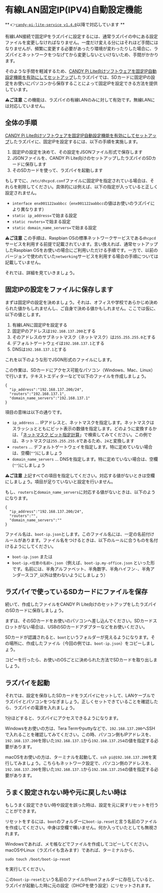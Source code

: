 <!-- toc -->

# 有線LAN固定IP(IPV4)自動設定機能

** 👉[`candy-pi-lite-service v1.4.0`](https://forums.candy-line.io/t/v1-4-0/38)以降で対応しています **


有線LAN接続で固定IPをラズパイに設定するには、通常ラズパイの中にある設定ファイルを変更しなければなりません。一度だけ変える分にはそれほど手間にはなりませんが、頻繁に変更する必要があったり環境が変わったりした場合に、ラズパイとネットワークをつなげてから変更しないといけないため、手間がかかります。

そのような手間を軽減するため、[CANDY Pi Lite向けソフトウェアを固定IP自動設定機能を有効にしてセットアップ](/setup/terminal.md)したラズパイでは、SDカードに固定IPの設定をお使いにパソコンから保存することによって固定IPを設定できる方法を提供しています。

**⚠️ご注意** この機能は、ラズパイの有線LANのみに対して有効です。無線LANには対応していません。

## 全体の手順

[CANDY Pi Lite向けソフトウェアを固定IP自動設定機能を有効にしてセットアップ](/setup/terminal.md)したラズパイに、固定IPを設定するには、以下の手順を実施します。

1. 固定IPの設定を決めて、その設定をJSONファイル形式で保存します
1. JSONファイルを、CANDY Pi Lite向けのセットアップしたラズパイのSDカードに保存します
1. そのSDカードを使って、ラズパイを起動します

もしすでに、`/etc/dhcpcd.conf`ファイルに固定IPを指定されている場合は、それらを削除してください。具体的には例えば、以下の指定が入っていると正しく設定されません。

- `interface enx001122aabbcc`（`enx001122aabbcc`の値はお使いのラズパイにより異なります）
- `static ip_address=`で始まる設定
- `static routers=`で始まる設定
- `static domain_name_servers=`で始まる設定

**⚠️ご注意** この手順は、Raspbian OSの標準ネットワークサービスである`dhcpcd`サービスを利用する前提で記載されています。言い換えれば、通常セットアップしたRaspbian OSをお使いの場合にご利用いただける手順です。一方で、以前のバージョンで使われていた`networking`サービスを利用する場合の手順については記載していません。

それでは、詳細を見ていきましょう。

## 固定IPの設定をファイルに保存します

まずは固定IPの設定を決めましょう。それは、オフィスや学校であらかじめ決められた値かもしれませんし、ご自身で決める値かもしれません。ここでは仮に、以下の値とします。

1. 有線LANに固定IPを設定する
1. 固定IPのアドレスは`192.168.137.200`とする
1. そのアドレスのサブネットマスク（ネットマスク）は`255.255.255.0`とする
1. デフォルトゲートウェイは`192.168.137.1`とする
1. DNSは`192.168.137.1`とする

これを以下のような形でJSON形式のファイルにします。

この作業は、SDカードにアクセス可能なパソコン（Windows、Mac、Linux）で行います。テキストエディターなどで以下のファイルを作成しましょう。

```
{
  "ip_address":"192.168.137.200/24",
  "routers":"192.168.137.1",
  "domain_name_servers":"192.168.137.1"
}
```

項目の意味は以下の通りです。

- `ip_address` ... IPアドレスと、ネットマスクを指定します。ネットマスクはスラッシュとともにビット表示の数値を指定します。どのように変換するかは、「[ネットマスク ビット指定計算](https://www.google.co.jp/#q=ネットマスク+ビット指定計算)」で検索してみてください。この例では、ネットマスクは`255.255.255.0`であるため、`24`と変換します
- `routers` ... デフォルトゲートウェイを指定します。特に定めていない場合は、空欄(`""`)にしましょう
- `domain_name_servers` ... DNSを指定します。特に定めていない場合は、空欄(`""`)にしましょう

**⚠️ご注意** 上記すべての項目を指定してください。対応する値がないときは空欄にしましょう。項目が足りていないと設定を行いません。

もし、`routers`と`domain_name_servers`に対応する値がないときは、以下のようになります。

```
{
  "ip_address":"192.168.137.200/24",
  "routers":"",
  "domain_name_servers":""
}
```

ファイル名は、`boot-ip.json`とします。このファイル名には、一定の名前付けルールがあります。ファイル名をつけるときは、以下のルールに合うものを名付けるようにしてください。

- `boot-ip.json` または
- `boot-ip.<任意の名前>.json`（例えば、`boot-ip.my-office.json` といった形です。名前には、半角アルファベット、半角数字、半角ハイフン`-`、半角アンダースコア`_`以外は使わないようにしましょう）

## ラズパイで使っているSDカードにファイルを保存

続いて、作成したファイルをCANDY Pi Lite向けのセットアップをしたラズパイのSDカードに保存しましょう。

まずは、そのSDカードをお使いのパソコンへ差し込んでください。SDカードスロットがない場合は、USBのSDカードアダプターなどをお使いください。

SDカードが認識されると、`boot`というフォルダーが見えるようになります。その場所に、作成したファイル（今回の例では、`boot-ip.json`）をコピーしましょう。

コピーを行ったら、お使いのOSごとに決められた方法でSDカードを取り出しましょう。

## ラズパイを起動

それでは、設定を保存したSDカードをラズパイにセットして、LANケーブルでラズパイとパソコンをつなぎましょう。正しくセットできていることを確認したら、ラズパイの電源を入れましょう。

1分ほどすると、ラズパイにアクセスできるようになります。

Windowsをお使いの方は、Tera Termやputtyなどで、`192.168.137.200`へSSHで入れることを確認してみてください。この時、パソコン側もIPアドレスを、`192.168.137.200`を除いた`192.168.137.1`から`192.168.137.254`の値を指定する必要があります。

macOSをお使いの方は、ターミナルを起動して、`ssh pi@192.168.137.200`を実行してみましょう。こちらもネットワーク設定で、パソコン側のアドレスを、`192.168.137.200`を除いた`192.168.137.1`から`192.168.137.254`の値を指定する必要があります。

## うまく設定されない時や元に戻したい時は

もしうまく設定できない時や設定を誤った時は、設定を元に戻すリセットを行うことができます。

リセットをするには、`boot`のフォルダーに`boot-ip.reset`と言う名前のファイルを作成してください。中身は空欄で構いません。何か入っていたとしても無視されます。

Windowsであれば、メモ帳などでファイルを作成してコピーしてください。macOSやLinux（ラズパイも含みます）であれば、ターミナルから、
```
sudo touch /boot/boot-ip-reset
```
を実行してください。

この`boot-ip-reset`という名前のファイルが`boot`フォルダーに存在していると、ラズパイが起動した時に元の設定（DHCPを使う設定）にリセットされます。
